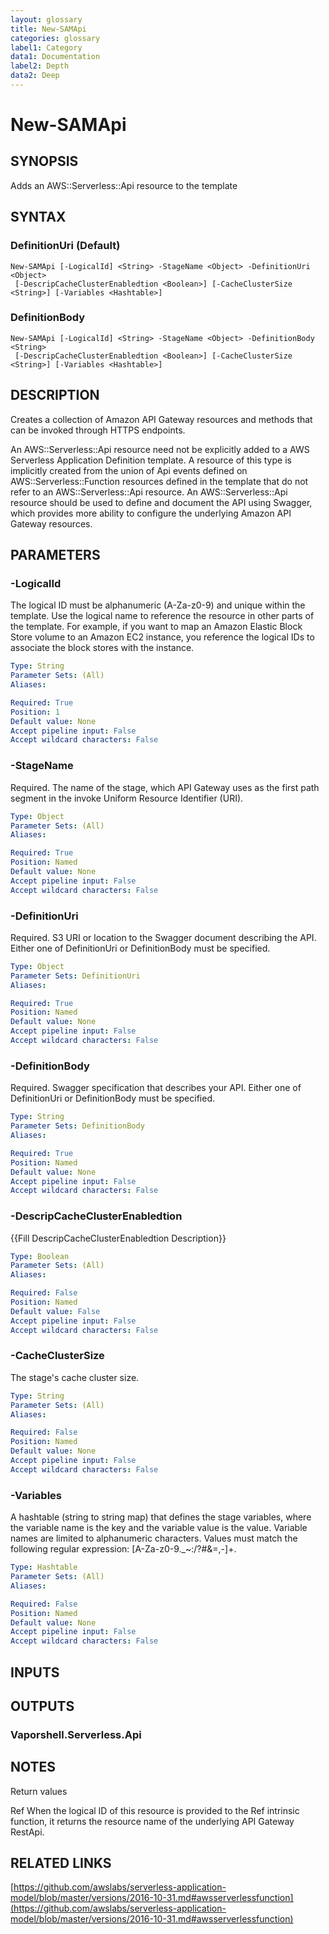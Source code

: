 ```yaml
---
layout: glossary
title: New-SAMApi
categories: glossary
label1: Category
data1: Documentation
label2: Depth
data2: Deep
---
```


# New-SAMApi

## SYNOPSIS
Adds an AWS::Serverless::Api resource to the template

## SYNTAX

### DefinitionUri (Default)
```
New-SAMApi [-LogicalId] <String> -StageName <Object> -DefinitionUri <Object>
 [-DescripCacheClusterEnabledtion <Boolean>] [-CacheClusterSize <String>] [-Variables <Hashtable>]
```

### DefinitionBody
```
New-SAMApi [-LogicalId] <String> -StageName <Object> -DefinitionBody <String>
 [-DescripCacheClusterEnabledtion <Boolean>] [-CacheClusterSize <String>] [-Variables <Hashtable>]
```

## DESCRIPTION
Creates a collection of Amazon API Gateway resources and methods that can be invoked through HTTPS endpoints.

An AWS::Serverless::Api resource need not be explicitly added to a AWS Serverless Application Definition template.
A resource of this type is implicitly created from the union of Api events defined on AWS::Serverless::Function resources defined in the template that do not refer to an AWS::Serverless::Api resource.
An AWS::Serverless::Api resource should be used to define and document the API using Swagger, which provides more ability to configure the underlying Amazon API Gateway resources.

## PARAMETERS

### -LogicalId
The logical ID must be alphanumeric (A-Za-z0-9) and unique within the template.
Use the logical name to reference the resource in other parts of the template.
For example, if you want to map an Amazon Elastic Block Store volume to an Amazon EC2 instance, you reference the logical IDs to associate the block stores with the instance.

```yaml
Type: String
Parameter Sets: (All)
Aliases: 

Required: True
Position: 1
Default value: None
Accept pipeline input: False
Accept wildcard characters: False
```

### -StageName
Required.
The name of the stage, which API Gateway uses as the first path segment in the invoke Uniform Resource Identifier (URI).

```yaml
Type: Object
Parameter Sets: (All)
Aliases: 

Required: True
Position: Named
Default value: None
Accept pipeline input: False
Accept wildcard characters: False
```

### -DefinitionUri
Required.
S3 URI or location to the Swagger document describing the API.
Either one of DefinitionUri or DefinitionBody must be specified.

```yaml
Type: Object
Parameter Sets: DefinitionUri
Aliases: 

Required: True
Position: Named
Default value: None
Accept pipeline input: False
Accept wildcard characters: False
```

### -DefinitionBody
Required.
Swagger specification that describes your API.
Either one of DefinitionUri or DefinitionBody must be specified.

```yaml
Type: String
Parameter Sets: DefinitionBody
Aliases: 

Required: True
Position: Named
Default value: None
Accept pipeline input: False
Accept wildcard characters: False
```

### -DescripCacheClusterEnabledtion
{{Fill DescripCacheClusterEnabledtion Description}}

```yaml
Type: Boolean
Parameter Sets: (All)
Aliases: 

Required: False
Position: Named
Default value: False
Accept pipeline input: False
Accept wildcard characters: False
```

### -CacheClusterSize
The stage's cache cluster size.

```yaml
Type: String
Parameter Sets: (All)
Aliases: 

Required: False
Position: Named
Default value: None
Accept pipeline input: False
Accept wildcard characters: False
```

### -Variables
A hashtable (string to string map) that defines the stage variables, where the variable name is the key and the variable value is the value.
Variable names are limited to alphanumeric characters.
Values must match the following regular expression: \[A-Za-z0-9._~:/?#&amp;=,-\]+.

```yaml
Type: Hashtable
Parameter Sets: (All)
Aliases: 

Required: False
Position: Named
Default value: None
Accept pipeline input: False
Accept wildcard characters: False
```

## INPUTS

## OUTPUTS

### Vaporshell.Serverless.Api

## NOTES
Return values  

Ref
When the logical ID of this resource is provided to the Ref intrinsic function, it returns the resource name of the underlying API Gateway RestApi.

## RELATED LINKS

[https://github.com/awslabs/serverless-application-model/blob/master/versions/2016-10-31.md#awsserverlessfunction](https://github.com/awslabs/serverless-application-model/blob/master/versions/2016-10-31.md#awsserverlessfunction)

